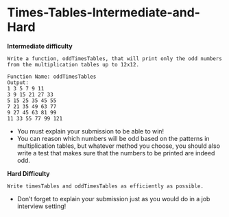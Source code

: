 # Times-Tables-Intermediate-and-Hard

<b>Intermediate difficulty</b>

    Write a function, oddTimesTables, that will print only the odd numbers from the multiplication tables up to 12x12.

    Function Name: oddTimesTables
    Output:
    1 3 5 7 9 11
    3 9 15 21 27 33
    5 15 25 35 45 55
    7 21 35 49 63 77
    9 27 45 63 81 99
    11 33 55 77 99 121
    
- You must explain your submission to be able to win!
- You can reason which numbers will be odd based on the patterns in multiplication tables, but whatever method you choose, you should also write a test that makes sure that the numbers to be printed are indeed odd.


<b>Hard Difficulty</b>

    Write timesTables and oddTimesTables as efficiently as possible.

- Don’t forget to explain your submission just as you would do in a job interview setting!
